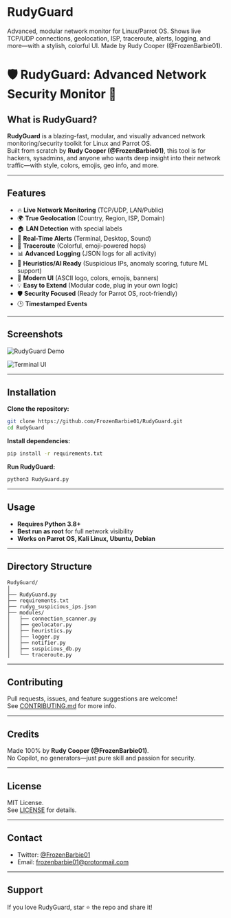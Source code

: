 # RudyGuard
Advanced, modular network monitor for Linux/Parrot OS.  Shows live TCP/UDP connections, geolocation, ISP, traceroute, alerts, logging, and more—with a stylish, colorful UI.  Made by Rudy Cooper (@FrozenBarbie01).

# 🛡️ RudyGuard: Advanced Network Security Monitor 🚀

## What is RudyGuard?

**RudyGuard** is a blazing-fast, modular, and visually advanced network monitoring/security toolkit for Linux and Parrot OS.  
Built from scratch by **Rudy Cooper (@FrozenBarbie01)**, this tool is for hackers, sysadmins, and anyone who wants deep insight into their network traffic—with style, colors, emojis, geo info, and more.

---

## Features

- 🔥 **Live Network Monitoring** (TCP/UDP, LAN/Public)
- 🌍 **True Geolocation** (Country, Region, ISP, Domain)
- 🏠 **LAN Detection** with special labels
- 🚨 **Real-Time Alerts** (Terminal, Desktop, Sound)
- 🚦 **Traceroute** (Colorful, emoji-powered hops)
- 📊 **Advanced Logging** (JSON logs for all activity)
- 🧠 **Heuristics/AI Ready** (Suspicious IPs, anomaly scoring, future ML support)
- 🎨 **Modern UI** (ASCII logo, colors, emojis, banners)
- 💡 **Easy to Extend** (Modular code, plug in your own logic)
- 🛡️ **Security Focused** (Ready for Parrot OS, root-friendly)
- 🕒 **Timestamped Events**

---

## Screenshots


![RudyGuard Demo](https://raw.githubusercontent.com/FrozenBarbie01/RudyGuard/main/assets/demo.png)

![Terminal UI](https://raw.githubusercontent.com/FrozenBarbie01/RudyGuard/main/assets/terminal.png)

---

## Installation

**Clone the repository:**
```bash
git clone https://github.com/FrozenBarbie01/RudyGuard.git
cd RudyGuard
```

**Install dependencies:**
```bash
pip install -r requirements.txt
```

**Run RudyGuard:**
```bash
python3 RudyGuard.py
```

---

## Usage

- **Requires Python 3.8+**
- **Best run as root** for full network visibility
- **Works on Parrot OS, Kali Linux, Ubuntu, Debian**

---

## Directory Structure

```text
RudyGuard/
│
├── RudyGuard.py
├── requirements.txt
├── rudyg_suspicious_ips.json
├── modules/
│   ├── connection_scanner.py
│   ├── geolocator.py
│   ├── heuristics.py
│   ├── logger.py
│   ├── notifier.py
│   ├── suspicious_db.py
│   └── traceroute.py
```

---

## Contributing

Pull requests, issues, and feature suggestions are welcome!  
See [CONTRIBUTING.md](CONTRIBUTING.md) for more info.

---

## Credits

Made 100% by **Rudy Cooper (@FrozenBarbie01)**.  
No Copilot, no generators—just pure skill and passion for security.

---

## License

MIT License.  
See [LICENSE](LICENSE) for details.

---

## Contact

- Twitter: [@FrozenBarbie01](https://twitter.com/FrozenBarbie01)
- Email: frozenbarbie01@protonmail.com

---

## Support

If you love RudyGuard, star ⭐ the repo and share it!
